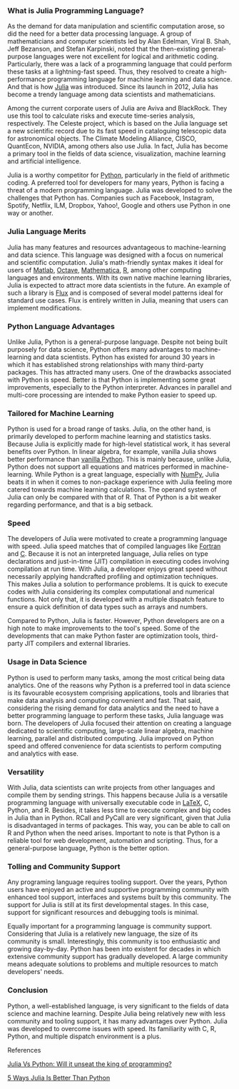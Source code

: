 ### What is Julia Programming Language?

As the demand for data manipulation and scientific computation arose, so did the need for a better data processing language. A group of mathematicians and computer scientists led by Alan Edelman, Viral B. Shah, Jeff Bezanson, and Stefan Karpinski, noted that the then-existing general-purpose languages were not excellent for logical and arithmetic coding. Particularly, there was a lack of a programming language that could perform these tasks at a lightning-fast speed. Thus, they resolved to create a high-performance programming language for machine learning and data science. And that is how [Julia](https://julialang.org/) was introduced. Since its launch in 2012, Julia has become a trendy language among data scientists and mathematicians.

Among the current corporate users of Julia are Aviva and BlackRock. They use this tool to calculate risks and execute time-series analysis, respectively. The Celeste project, which is based on the Julia language set a new scientific record due to its fast speed in cataloguing telescopic data for astronomical objects. The Climate Modeling Alliance, CISCO, QuantEcon, NVIDIA, among others also use Julia. In fact, Julia has become a primary tool in the fields of data science, visualization, machine learning and artificial intelligence.

Julia is a worthy competitor for [Python](https://www.python.org/), particularly in the field of arithmetic coding. A preferred tool for developers for many years, Python is facing a threat of a modern programming language. Julia was developed to solve the challenges that Python has. Companies such as Facebook, Instagram, Spotify, Netflix, ILM, Dropbox, Yahoo!, Google and others use Python in one way or another.

### Julia Language Merits

Julia has many features and resources advantageous to machine-learning and data science. This language was designed with a focus on numerical and scientific computation. Julia&#39;s math-friendly syntax makes it ideal for users of [Matlab](https://www.mathworks.com/products/matlab.html), [Octave](https://www.gnu.org/software/octave/about), [Mathematica](https://www.mathematica.org/), [R](https://www.r-project.org/), among other computing languages and environments. With its own native machine learning libraries, Julia is expected to attract more data scientists in the future. An example of such a library is [Flux](https://justgetflux.com/) and is composed of several model patterns ideal for standard use cases. Flux is entirely written in Julia, meaning that users can implement modifications.

### Python Language Advantages

Unlike Julia, Python is a general-purpose language. Despite not being built purposely for data science, Python offers many advantages to machine-learning and data scientists. Python has existed for around 30 years in which it has established strong relationships with many third-party packages. This has attracted many users. One of the drawbacks associated with Python is speed. Better is that Python is implementing some great improvements, especially to the Python interpreter. Advances in parallel and multi-core processing are intended to make Python easier to speed up.

### Tailored for Machine Learning

Python is used for a broad range of tasks. Julia, on the other hand, is primarily developed to perform machine learning and statistics tasks. Because Julia is explicitly made for high-level statistical work, it has several benefits over Python. In linear algebra, for example, vanilla Julia shows better performance than [vanilla Python](https://pypi.org/project/vanilla/). This is mainly because, unlike Julia, Python does not support all equations and matrices performed in machine-learning. While Python is a great language, especially with [NumPy](https://numpy.org/), Julia beats it in when it comes to non-package experience with Julia feeling more catered towards machine learning calculations. The operand system of Julia can only be compared with that of R. That of Python is a bit weaker regarding performance, and that is a big setback.

### Speed

The developers of Julia were motivated to create a programming language with speed. Julia speed matches that of compiled languages like [Fortran](https://www.fortran.com/) and [C](https://www.learn-c.org/). Because it is not an interpreted language, Julia relies on type declarations and just-in-time (JIT) compilation in executing codes involving compilation at run time. With Julia, a developer enjoys great speed without necessarily applying handcrafted profiling and optimization techniques. This makes Julia a solution to performance problems. It is quick to execute codes with Julia considering its complex computational and numerical functions. Not only that, it is developed with a multiple dispatch feature to ensure a quick definition of data types such as arrays and numbers.

Compared to Python, Julia is faster. However, Python developers are on a high note to make improvements to the tool&#39;s speed. Some of the developments that can make Python faster are optimization tools, third-party JIT compilers and external libraries.

### Usage in Data Science

Python is used to perform many tasks, among the most critical being data analytics. One of the reasons why Python is a preferred tool in data science is its favourable ecosystem comprising applications, tools and libraries that make data analysis and computing convenient and fast. That said, considering the rising demand for data analytics and the need to have a better programming language to perform these tasks, Julia language was born. The developers of Julia focused their attention on creating a language dedicated to scientific computing, large-scale linear algebra, machine learning, parallel and distributed computing. Julia improved on Python speed and offered convenience for data scientists to perform computing and analytics with ease.

### Versatility

With Julia, data scientists can write projects from other languages and compile them by sending strings. This happens because Julia is a versatile programming language with universally executable code in [LaTeX](https://www.latex-project.org/), C, Python, and R. Besides, it takes less time to execute complex and big codes in Julia than in Python. RCall and PyCall are very significant, given that Julia is disadvantaged in terms of packages. This way, you can be able to call on R and Python when the need arises. Important to note is that Python is a reliable tool for web development, automation and scripting. Thus, for a general-purpose language, Python is the better option.

### Tolling and Community Support

Any programing language requires tooling support. Over the years, Python users have enjoyed an active and supportive programming community with enhanced tool support, interfaces and systems built by this community. The support for Julia is still at its first developmental stages. In this case, support for significant resources and debugging tools is minimal.

Equally important for a programming language is community support. Considering that Julia is a relatively new language, the size of its community is small. Interestingly, this community is too enthusiastic and growing day-by-day. Python has been into existent for decades in which extensive community support has gradually developed. A large community means adequate solutions to problems and multiple resources to match developers&#39; needs.

### Conclusion

Python, a well-established language, is very significant to the fields of data science and machine learning. Despite Julia being relatively new with less community and tooling support, it has many advantages over Python. Julia was developed to overcome issues with speed. Its familiarity with C, R, Python, and multiple dispatch environment is a plus.

References 

[Julia Vs Python: Will it unseat the king of programming?](https://theiotmagazine.com/julia-vs-python-will-it-unseat-the-king-of-programming-8220e4cd2e0a)

[5 Ways Julia Is Better Than Python](https://towardsdatascience.com/5-ways-julia-is-better-than-python-334cc66d64ae)